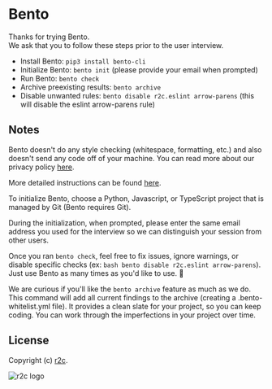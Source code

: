 # Bento
Thanks for trying Bento.  
We ask that you to follow these steps prior to the user interview.
 - Install Bento: ```pip3 install bento-cli``` 
 - Initialize Bento: ```bento init``` (please provide your email when prompted)
 - Run Bento: ```bento check```
 - Archive preexisting results: ```bento archive```
 - Disable unwanted rules: ```bento disable r2c.eslint arrow-parens``` (this will disable the eslint arrow-parens rule)

## Notes
Bento doesn't do any style checking (whitespace, formatting, etc.) and also doesn't send any code off of your machine. You can read more about our privacy policy [here](https://github.com/returntocorp/bento/PRICACY.md).


More detailed instructions can be found [here](https://github.com/returntocorp/bento).  

To initialize Bento, choose a Python, Javascript, or TypeScript project that is managed by Git (Bento requires Git). 

During the initialization, when prompted, please enter the same email address you used for the interview so we can distinguish your session from other users.   

Once you ran ```bento check```, feel free to fix issues, ignore warnings, or disable specific checks (ex: ```bash bento disable r2c.eslint arrow-parens```). Just use Bento as many times as you'd like to use. 🤞

We are curious if you'll like the ```bento archive``` feature as much as we do. This command will add all current findings to the archive (creating a .bento-whitelist.yml file). It provides a clean slate for your project, so you can keep coding. You can work through the imperfections in your project over time. 

## License
Copyright (c) [r2c](https://r2c.dev ).

![r2c logo](https://r2c.dev/r2c-logo-silhouette.png?gh)
